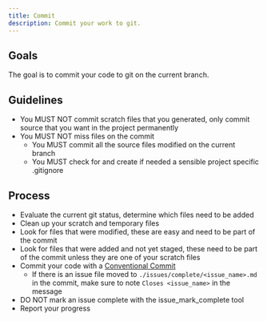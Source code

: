 ```yaml
---
title: Commit
description: Commit your work to git.
---
```


## Goals

The goal is to commit your code to git on the current branch.

## Guidelines

- You MUST NOT commit scratch files that you generated, only commit source that you want in the project permanently
- You MUST NOT miss files on the commit
  - You MUST commit all the source files modified on the current branch
  - You MUST check for and create if needed a sensible project specific .gitignore

## Process

- Evaluate the current git status, determine which files need to be added
- Clean up your scratch and temporary files
- Look for files that were modified, these are easy and need to be part of the commit
- Look for files that were added and not yet staged, these need to be part of the commit unless they are one of your scratch files
- Commit your code with a [Conventional Commit](https://www.conventionalcommits.org/en/v1.0.0/#summary)
  - If there is an issue file moved to `./issues/complete/<issue_name>.md` in the commit, make sure to note `Closes <issue_name>` in the message
- DO NOT mark an issue complete with the issue_mark_complete tool
- Report your progress
